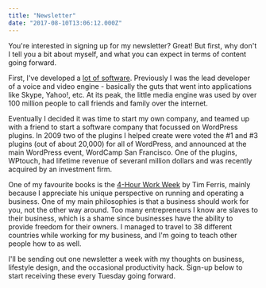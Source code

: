 ```yaml
---
title: "Newsletter"
date: "2017-08-10T13:06:12.000Z"
---
```


You're interested in signing up for my newsletter? Great! But first, why don't I tell you a bit about myself, and what you can expect in terms of content going forward.

First, I've developed a [lot of software](/about/). Previously I was the lead developer of a voice and video engine - basically the guts that went into applications like Skype, Yahoo!, etc. At its peak, the little media engine was used by over 100 million people to call friends and family over the internet.

Eventually I decided it was time to start my own company, and teamed up with a friend to start a software company that focussed on WordPress plugins. In 2009 two of the plugins I helped create were voted the #1 and #3 plugins (out of about 20,000) for all of WordPress, and announced at the main WordPress event, WordCamp San Francisco. One of the plugins, WPtouch, had lifetime revenue of severanl million dollars and was recently acquired by an investment firm.

One of my favourite books is the [4-Hour Work Week](https://www.amazon.com/gp/product/0307465357/ref=as_li_tl?ie=UTF8&camp=1789&creative=9325&creativeASIN=0307465357&linkCode=as2&tag=duanstor-20&linkId=724497457f520013dddcab05d7ca4fba) by Tim Ferris, mainly because I appreciate his unique perspective on running and operating a business. One of my main philosophies is that a business should work for you, not the other way around. Too many entrepreneurs I know are slaves to their business, which is a shame since businesses have the ability to provide freedom for their owners. I managed to travel to 38 different countries while working for my business, and I'm going to teach other people how to as well.

I'll be sending out one newsletter a week with my thoughts on business, lifestyle design, and the occasional productivity hack. Sign-up below to start receiving these every Tuesday going forward.
